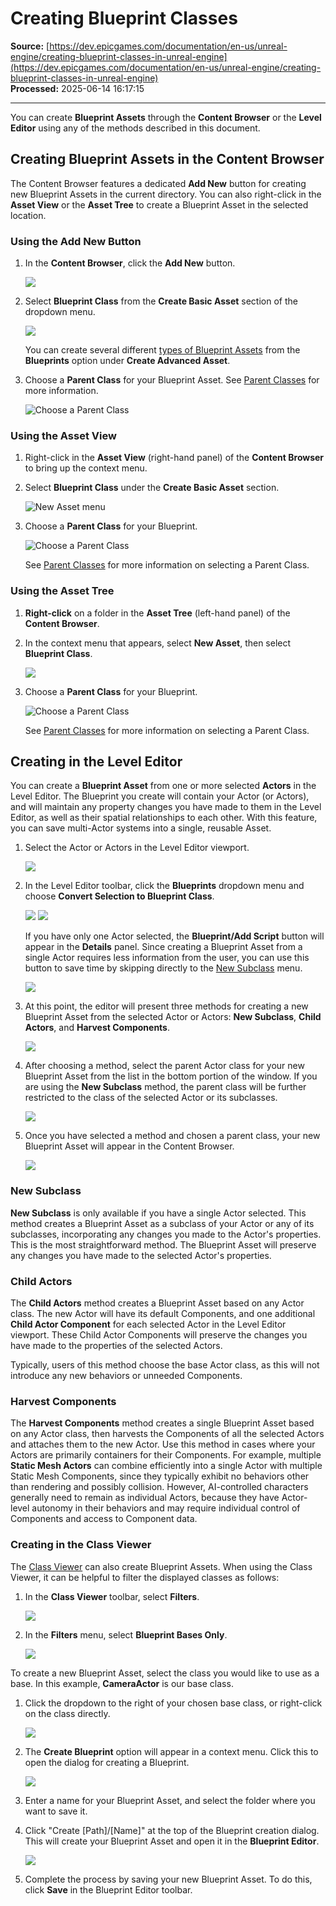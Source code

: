 # Creating Blueprint Classes

**Source:** [https://dev.epicgames.com/documentation/en-us/unreal-engine/creating-blueprint-classes-in-unreal-engine](https://dev.epicgames.com/documentation/en-us/unreal-engine/creating-blueprint-classes-in-unreal-engine)  
**Processed:** 2025-06-14 16:17:15

---

You can create **Blueprint Assets** through the **Content Browser** or the **Level Editor** using any of the methods described in this document.

## Creating Blueprint Assets in the Content Browser

The Content Browser features a dedicated **Add New** button for creating new Blueprint Assets in the current directory. You can also right-click in the **Asset View** or the **Asset Tree** to create a Blueprint Asset in the selected location.

### Using the Add New Button

1.  In the **Content Browser**, click the **Add New** button.
    
    ![](https://d1iv7db44yhgxn.cloudfront.net/documentation/images/7469bfc5-6533-4cb2-a646-552215db8906/contentbrowseraddnew.png)
2.  Select **Blueprint Class** from the **Create Basic Asset** section of the dropdown menu.
    
    ![](https://d1iv7db44yhgxn.cloudfront.net/documentation/images/846ba685-3440-4abb-b515-7fc74402a95a/contentbrowserdropdown.png)
    
    You can create several different [types of Blueprint Assets](/documentation/en-us/unreal-engine/types-of-blueprints-in-unreal-engine) from the **Blueprints** option under **Create Advanced Asset**.
    
3.  Choose a **Parent Class** for your Blueprint Asset. See [Parent Classes](/documentation/en-us/unreal-engine/blueprint-class-assets-in-unreal-engine#parentclasses) for more information.
    
    ![Choose a Parent Class](https://d1iv7db44yhgxn.cloudfront.net/documentation/images/b4cc035a-4fad-4b19-90d2-39d538604814/new_asset_parent_class.png)

### Using the Asset View

1.  Right-click in the **Asset View** (right-hand panel) of the **Content Browser** to bring up the context menu.
    
2.  Select **Blueprint Class** under the **Create Basic Asset** section.
    
    ![New Asset menu](https://d1iv7db44yhgxn.cloudfront.net/documentation/images/5696c225-7325-4b3c-bc2e-8dcf92003fae/new_asset_blueprint_menu.png)
3.  Choose a **Parent Class** for your Blueprint.
    
    ![Choose a Parent Class](https://d1iv7db44yhgxn.cloudfront.net/documentation/images/dbecd6e0-a405-4a5e-9765-4d4dec294a90/new_asset_parent_class.png)
    
    See [Parent Classes](/documentation/en-us/unreal-engine/blueprint-class-assets-in-unreal-engine#parentclasses) for more information on selecting a Parent Class.
    

### Using the Asset Tree

1.  **Right-click** on a folder in the **Asset Tree** (left-hand panel) of the **Content Browser**.
    
2.  In the context menu that appears, select **New Asset**, then select **Blueprint Class**.
    
    ![](https://d1iv7db44yhgxn.cloudfront.net/documentation/images/0e39e25a-a291-4cd8-9d73-598cfec825ff/rtclick_content_browser_asset_tree.png)
3.  Choose a **Parent Class** for your Blueprint.
    
    ![Choose a Parent Class](https://d1iv7db44yhgxn.cloudfront.net/documentation/images/97646f0f-04a5-4745-a18d-6d1c7aef9d87/new_asset_parent_class.png)
    
    See [Parent Classes](/documentation/en-us/unreal-engine/blueprint-class-assets-in-unreal-engine#parentclasses) for more information on selecting a Parent Class.
    

## Creating in the Level Editor

You can create a **Blueprint Asset** from one or more selected **Actors** in the Level Editor. The Blueprint you create will contain your Actor (or Actors), and will maintain any property changes you have made to them in the Level Editor, as well as their spatial relationships to each other. With this feature, you can save multi-Actor systems into a single, reusable Asset.

1.  Select the Actor or Actors in the Level Editor viewport.
    
    ![](https://d1iv7db44yhgxn.cloudfront.net/documentation/images/bac5518b-3d04-46c8-b6ee-8dff05d62a0a/multiactorselection.png)
    
2.  In the Level Editor toolbar, click the **Blueprints** dropdown menu and choose **Convert Selection to Blueprint Class**.
    
    ![](https://d1iv7db44yhgxn.cloudfront.net/documentation/images/2e8c559d-0628-4823-87cb-1150f19c6ef4/bpdropdownbutton.png) ![](https://d1iv7db44yhgxn.cloudfront.net/documentation/images/27071b84-9b69-4be1-8c18-4d7080874a0d/convertselectiontobp.png)
    
    If you have only one Actor selected, the **Blueprint/Add Script** button will appear in the **Details** panel. Since creating a Blueprint Asset from a single Actor requires less information from the user, you can use this button to save time by skipping directly to the [New Subclass](/documentation/en-us/unreal-engine/creating-blueprint-classes-in-unreal-engine#newsubclass) menu.
    
    ![](https://d1iv7db44yhgxn.cloudfront.net/documentation/images/ed3a96d2-d9c7-4b8e-87b7-41baa444a54f/bpaddscriptbutton.png)
    
3.  At this point, the editor will present three methods for creating a new Blueprint Asset from the selected Actor or Actors: **New Subclass**, **Child Actors**, and **Harvest Components**.
    
    ![](https://d1iv7db44yhgxn.cloudfront.net/documentation/images/3384f5c1-6cc1-4b4f-bb11-b76167840f88/createbpfromselection.png)
    
4.  After choosing a method, select the parent Actor class for your new Blueprint Asset from the list in the bottom portion of the window. If you are using the **New Subclass** method, the parent class will be further restricted to the class of the selected Actor or its subclasses.
    
    ![](https://d1iv7db44yhgxn.cloudfront.net/documentation/images/63dc92e1-9aae-4525-bdca-3ec0dc11e807/parentclassselection.png)
    
5.  Once you have selected a method and chosen a parent class, your new Blueprint Asset will appear in the Content Browser.
    
    ![](https://d1iv7db44yhgxn.cloudfront.net/documentation/images/4e6dd2c2-dccc-4f72-b356-e1b106195c45/contentbrowserconvertedbp.png)
    

### New Subclass

**New Subclass** is only available if you have a single Actor selected. This method creates a Blueprint Asset as a subclass of your Actor or any of its subclasses, incorporating any changes you made to the Actor's properties. This is the most straightforward method. The Blueprint Asset will preserve any changes you have made to the selected Actor's properties.

### Child Actors

The **Child Actors** method creates a Blueprint Asset based on any Actor class. The new Actor will have its default Components, and one additional **Child Actor Component** for each selected Actor in the Level Editor viewport. These Child Actor Components will preserve the changes you have made to the properties of the selected Actors.

Typically, users of this method choose the base Actor class, as this will not introduce any new behaviors or unneeded Components.

### Harvest Components

The **Harvest Components** method creates a single Blueprint Asset based on any Actor class, then harvests the Components of all the selected Actors and attaches them to the new Actor. Use this method in cases where your Actors are primarily containers for their Components. For example, multiple **Static Mesh Actors** can combine efficiently into a single Actor with multiple Static Mesh Components, since they typically exhibit no behaviors other than rendering and possibly collision. However, AI-controlled characters generally need to remain as individual Actors, because they have Actor-level autonomy in their behaviors and may require individual control of Components and access to Component data.

### Creating in the Class Viewer

The [Class Viewer](/documentation/en-us/unreal-engine/class-viewer-in-unreal-engine) can also create Blueprint Assets. When using the Class Viewer, it can be helpful to filter the displayed classes as follows:

1.  In the **Class Viewer** toolbar, select **Filters**.
    
    ![](https://d1iv7db44yhgxn.cloudfront.net/documentation/images/eafbb70e-c1f3-4ea4-b354-b04bd2bf4bb8/class_viewer_filters.png)
2.  In the **Filters** menu, select **Blueprint Bases Only**.
    
    ![](https://d1iv7db44yhgxn.cloudfront.net/documentation/images/56737be2-d431-4690-b7a0-129fac3b9fe9/filter_blueprint_class_viewer.png)

To create a new Blueprint Asset, select the class you would like to use as a base. In this example, **CameraActor** is our base class.

1.  Click the dropdown to the right of your chosen base class, or right-click on the class directly.
    
    ![](https://d1iv7db44yhgxn.cloudfront.net/documentation/images/29207080-805b-4d8f-9166-8a5409aee475/class_viewer_arrow.png)
2.  The **Create Blueprint** option will appear in a context menu. Click this to open the dialog for creating a Blueprint.
    
    ![](https://d1iv7db44yhgxn.cloudfront.net/documentation/images/eac9157a-1705-412e-9ee5-8209659da5e9/class_viewer_down_arrow.png)
3.  Enter a name for your Blueprint Asset, and select the folder where you want to save it.
    
4.  Click "Create \[Path\]/\[Name\]" at the top of the Blueprint creation dialog. This will create your Blueprint Asset and open it in the **Blueprint Editor**.
    
    ![](https://d1iv7db44yhgxn.cloudfront.net/documentation/images/ab694f54-9fa2-4c82-9d2f-d9e51cb77aee/class_viewer_create_complete.png)
5.  Complete the process by saving your new Blueprint Asset. To do this, click **Save** in the Blueprint Editor toolbar.